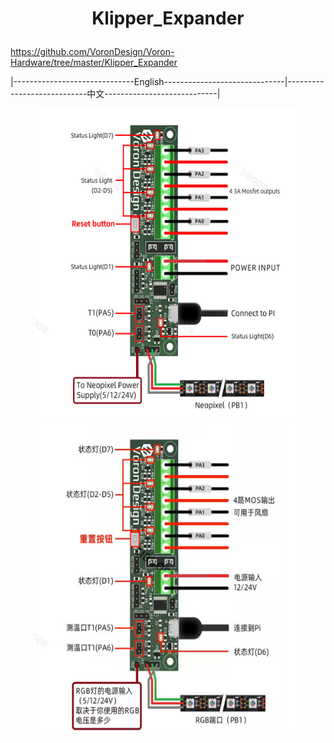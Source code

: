 # <p align="center">Klipper_Expander</p>
https://github.com/VoronDesign/Voron-Hardware/tree/master/Klipper_Expander


|------------------------------English------------------------------|----------------------------中文----------------------------|  
<p align="center" >
    <img  src="/images/wiring%20diagram.jpg" width="430" height="500">
    <img  src="/images/%E4%B8%AD%E6%96%87%E7%89%88%E6%8E%A5%E7%BA%BF.png" width="430" height="500">
</p>


